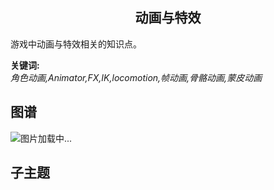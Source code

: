 <h2 align="center">动画与特效</h2>
<p>
游戏中动画与特效相关的知识点。
</p>

**关键词:**<br/>
*角色动画,Animator,FX,IK,locomotion,帧动画,骨骼动画,蒙皮动画*

## 图谱
![图片加载中...](https://github.com/gonglei007/GameDevMind/blob/main/exports/2.1.5.动画与特效.png?raw=true)

## 子主题
